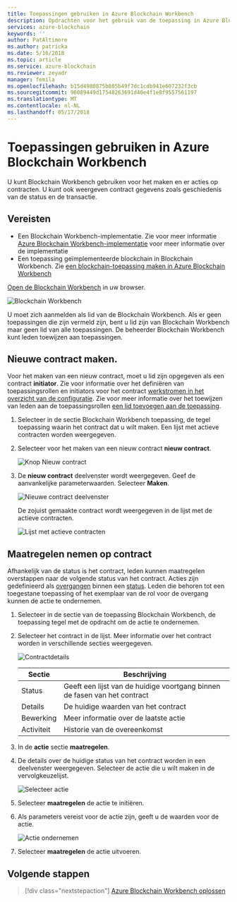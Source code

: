 ```yaml
---
title: Toepassingen gebruiken in Azure Blockchain Workbench
description: Opdrachten voor het gebruik van de toepassing in Azure Blockchain Workbench.
services: azure-blockchain
keywords: ''
author: PatAltimore
ms.author: patricka
ms.date: 5/16/2018
ms.topic: article
ms.service: azure-blockchain
ms.reviewer: zeyadr
manager: femila
ms.openlocfilehash: b15d4980875b805b49f7dc1cdb941e607232f3cb
ms.sourcegitcommit: 96089449d17548263691d40e4f1e8f9557561197
ms.translationtype: MT
ms.contentlocale: nl-NL
ms.lasthandoff: 05/17/2018
---
```

# <a name="using-applications-in-azure-blockchain-workbench"></a>Toepassingen gebruiken in Azure Blockchain Workbench

U kunt Blockchain Workbench gebruiken voor het maken en er acties op contracten. U kunt ook weergeven contract gegevens zoals geschiedenis van de status en de transactie.

## <a name="prerequisites"></a>Vereisten

* Een Blockchain Workbench-implementatie. Zie voor meer informatie [Azure Blockchain Workbench-implementatie](blockchain-workbench-deploy.md) voor meer informatie over de implementatie
* Een toepassing geïmplementeerde blockchain in Blockchain Workbench. Zie [een blockchain-toepassing maken in Azure Blockchain Workbench]()

[Open de Blockchain Workbench](blockchain-workbench-deploy.md#blockchain-workbench-web-url) in uw browser.

![Blockchain Workbench](media/blockchain-workbench-use/workbench.png)

U moet zich aanmelden als lid van de Blockchain Workbench. Als er geen toepassingen die zijn vermeld zijn, bent u lid zijn van Blockchain Workbench maar geen lid van alle toepassingen. De beheerder Blockchain Workbench kunt leden toewijzen aan toepassingen.

## <a name="create-new-contract"></a>Nieuwe contract maken. 

Voor het maken van een nieuw contract, moet u lid zijn opgegeven als een contract **initiator**. Zie voor informatie over het definiëren van toepassingsrollen en initiators voor het contract [werkstromen in het overzicht van de configuratie](blockchain-workbench-configuration-overview.md#workflows). Zie voor meer informatie over het toewijzen van leden aan de toepassingsrollen [een lid toevoegen aan de toepassing](blockchain-workbench-manage-users.md#add-member-to-application).

1. Selecteer in de sectie Blockchain Workbench toepassing, de tegel toepassing waarin het contract dat u wilt maken. Een lijst met actieve contracten worden weergegeven.

2. Selecteer voor het maken van een nieuw contract **nieuw contract**.

    ![Knop Nieuw contract](media/blockchain-workbench-use/contract-list.png)

3. De **nieuw contract** deelvenster wordt weergegeven. Geef de aanvankelijke parameterwaarden. Selecteer **Maken**.

    ![Nieuwe contract deelvenster](media/blockchain-workbench-use/new-contract.png)

    De zojuist gemaakte contract wordt weergegeven in de lijst met de actieve contracten.

    ![Lijst met actieve contracten](media/blockchain-workbench-use/active-contracts.png)

## <a name="take-action-on-contract"></a>Maatregelen nemen op contract

Afhankelijk van de status is het contract, leden kunnen maatregelen overstappen naar de volgende status van het contract. Acties zijn gedefinieerd als [overgangen](blockchain-workbench-configuration-overview.md#transitions) binnen een [status](blockchain-workbench-configuration-overview.md#states). Leden die behoren tot een toegestane toepassing of het exemplaar van de rol voor de overgang kunnen de actie te ondernemen. 

1. Selecteer in de sectie van de toepassing Blockchain Workbench, de toepassing tegel met de opdracht om de actie te ondernemen.
2. Selecteer het contract in de lijst. Meer informatie over het contract worden in verschillende secties weergegeven. 

    ![Contractdetails](media/blockchain-workbench-use/contract-details.png)

    | Sectie  | Beschrijving  |
    |---------|---------|
    | Status | Geeft een lijst van de huidige voortgang binnen de fasen van het contract |
    | Details | De huidige waarden van het contract |
    | Bewerking | Meer informatie over de laatste actie |
    | Activiteit | Historie van de overeenkomst |
    
3. In de **actie** sectie **maatregelen**.

4. De details over de huidige status van het contract worden in een deelvenster weergegeven. Selecteer de actie die u wilt maken in de vervolgkeuzelijst. 

    ![Selecteer actie](media/blockchain-workbench-use/choose-action.png)

5. Selecteer **maatregelen** de actie te initiëren.
6. Als parameters vereist voor de actie zijn, geeft u de waarden voor de actie.

    ![Actie ondernemen](media/blockchain-workbench-use/take-action.png)

7. Selecteer **maatregelen** de actie uitvoeren.

## <a name="next-steps"></a>Volgende stappen

> [!div class="nextstepaction"]
> [Azure Blockchain Workbench oplossen](blockchain-workbench-troubleshooting.md)